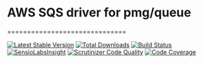 # AWS SQS driver for pmg/queue
==============================

[![Latest Stable Version](https://poser.pugx.org/spekkionu/sqs-queue-driver/v/stable.png)](https://packagist.org/packages/spekkionu/sqs-queue-driver)
[![Total Downloads](https://poser.pugx.org/spekkionu/sqs-queue-driver/downloads.png)](https://packagist.org/packages/spekkionu/sqs-queue-driver)
[![Build Status](https://travis-ci.org/spekkionu/sqs-queue-driver.svg?branch=master)](https://travis-ci.org/spekkionu/sqs-queue-driver)
[![SensioLabsInsight](https://insight.sensiolabs.com/projects/da522505-6821-4941-9709-381913d0be6e/mini.png)](https://insight.sensiolabs.com/projects/da522505-6821-4941-9709-381913d0be6e)
[![Scrutinizer Code Quality](https://scrutinizer-ci.com/g/spekkionu/sqs-queue-driver/badges/quality-score.png?b=master)](https://scrutinizer-ci.com/g/spekkionu/sqs-queue-driver/?branch=master)
[![Code Coverage](https://scrutinizer-ci.com/g/spekkionu/sqs-queue-driver/badges/coverage.png?b=master)](https://scrutinizer-ci.com/g/spekkionu/sqs-queue-driver/?branch=master)

